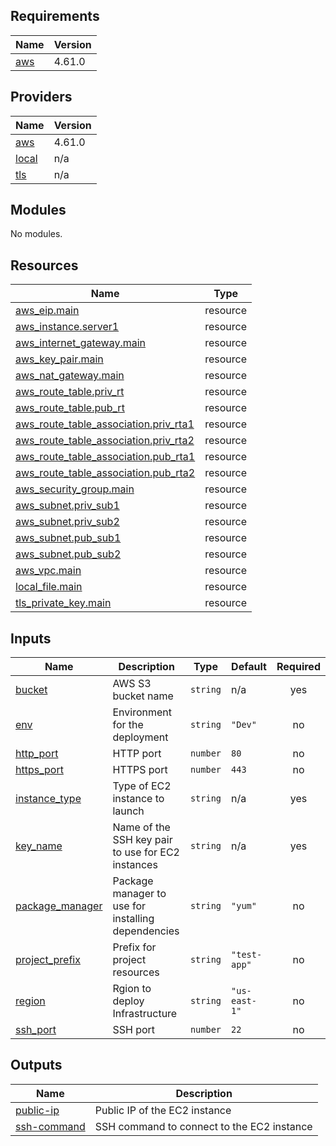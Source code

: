 <!-- BEGIN_TF_DOCS -->
## Requirements

| Name | Version |
|------|---------|
| <a name="requirement_aws"></a> [aws](#requirement\_aws) | 4.61.0 |

## Providers

| Name | Version |
|------|---------|
| <a name="provider_aws"></a> [aws](#provider\_aws) | 4.61.0 |
| <a name="provider_local"></a> [local](#provider\_local) | n/a |
| <a name="provider_tls"></a> [tls](#provider\_tls) | n/a |

## Modules

No modules.

## Resources

| Name | Type |
|------|------|
| [aws_eip.main](https://registry.terraform.io/providers/hashicorp/aws/4.61.0/docs/resources/eip) | resource |
| [aws_instance.server1](https://registry.terraform.io/providers/hashicorp/aws/4.61.0/docs/resources/instance) | resource |
| [aws_internet_gateway.main](https://registry.terraform.io/providers/hashicorp/aws/4.61.0/docs/resources/internet_gateway) | resource |
| [aws_key_pair.main](https://registry.terraform.io/providers/hashicorp/aws/4.61.0/docs/resources/key_pair) | resource |
| [aws_nat_gateway.main](https://registry.terraform.io/providers/hashicorp/aws/4.61.0/docs/resources/nat_gateway) | resource |
| [aws_route_table.priv_rt](https://registry.terraform.io/providers/hashicorp/aws/4.61.0/docs/resources/route_table) | resource |
| [aws_route_table.pub_rt](https://registry.terraform.io/providers/hashicorp/aws/4.61.0/docs/resources/route_table) | resource |
| [aws_route_table_association.priv_rta1](https://registry.terraform.io/providers/hashicorp/aws/4.61.0/docs/resources/route_table_association) | resource |
| [aws_route_table_association.priv_rta2](https://registry.terraform.io/providers/hashicorp/aws/4.61.0/docs/resources/route_table_association) | resource |
| [aws_route_table_association.pub_rta1](https://registry.terraform.io/providers/hashicorp/aws/4.61.0/docs/resources/route_table_association) | resource |
| [aws_route_table_association.pub_rta2](https://registry.terraform.io/providers/hashicorp/aws/4.61.0/docs/resources/route_table_association) | resource |
| [aws_security_group.main](https://registry.terraform.io/providers/hashicorp/aws/4.61.0/docs/resources/security_group) | resource |
| [aws_subnet.priv_sub1](https://registry.terraform.io/providers/hashicorp/aws/4.61.0/docs/resources/subnet) | resource |
| [aws_subnet.priv_sub2](https://registry.terraform.io/providers/hashicorp/aws/4.61.0/docs/resources/subnet) | resource |
| [aws_subnet.pub_sub1](https://registry.terraform.io/providers/hashicorp/aws/4.61.0/docs/resources/subnet) | resource |
| [aws_subnet.pub_sub2](https://registry.terraform.io/providers/hashicorp/aws/4.61.0/docs/resources/subnet) | resource |
| [aws_vpc.main](https://registry.terraform.io/providers/hashicorp/aws/4.61.0/docs/resources/vpc) | resource |
| [local_file.main](https://registry.terraform.io/providers/hashicorp/local/latest/docs/resources/file) | resource |
| [tls_private_key.main](https://registry.terraform.io/providers/hashicorp/tls/latest/docs/resources/private_key) | resource |

## Inputs

| Name | Description | Type | Default | Required |
|------|-------------|------|---------|:--------:|
| <a name="input_bucket"></a> [bucket](#input\_bucket) | AWS S3 bucket name | `string` | n/a | yes |
| <a name="input_env"></a> [env](#input\_env) | Environment for the deployment | `string` | `"Dev"` | no |
| <a name="input_http_port"></a> [http\_port](#input\_http\_port) | HTTP port | `number` | `80` | no |
| <a name="input_https_port"></a> [https\_port](#input\_https\_port) | HTTPS port | `number` | `443` | no |
| <a name="input_instance_type"></a> [instance\_type](#input\_instance\_type) | Type of EC2 instance to launch | `string` | n/a | yes |
| <a name="input_key_name"></a> [key\_name](#input\_key\_name) | Name of the SSH key pair to use for EC2 instances | `string` | n/a | yes |
| <a name="input_package_manager"></a> [package\_manager](#input\_package\_manager) | Package manager to use for installing dependencies | `string` | `"yum"` | no |
| <a name="input_project_prefix"></a> [project\_prefix](#input\_project\_prefix) | Prefix for project resources | `string` | `"test-app"` | no |
| <a name="input_region"></a> [region](#input\_region) | Rgion to deploy Infrastructure | `string` | `"us-east-1"` | no |
| <a name="input_ssh_port"></a> [ssh\_port](#input\_ssh\_port) | SSH port | `number` | `22` | no |

## Outputs

| Name | Description |
|------|-------------|
| <a name="output_public-ip"></a> [public-ip](#output\_public-ip) | Public IP of the EC2 instance |
| <a name="output_ssh-command"></a> [ssh-command](#output\_ssh-command) | SSH command to connect to the EC2 instance |
<!-- END_TF_DOCS -->